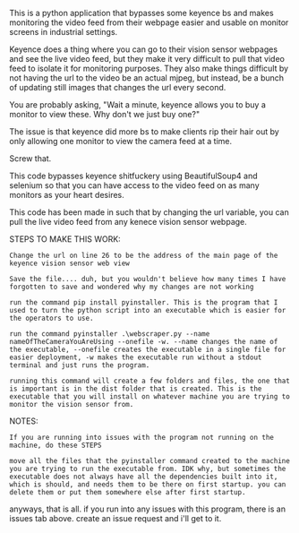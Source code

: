 

This is a python application that bypasses some keyence bs and makes monitoring the video feed from their webpage easier and usable on monitor screens in industrial settings.

Keyence does a thing where you can go to their vision sensor webpages and see the live video feed, but they make it very difficult to pull that video feed to isolate it for monitoring purposes. They also make things difficult by not having the url to the video be an actual mjpeg, but instead, be a bunch of updating still images that changes the url every second.

You are probably asking, "Wait a minute, keyence allows you to buy a monitor to view these. Why don't we just buy one?"

The issue is that keyence did more bs to make clients rip their hair out by only allowing one monitor to view the camera feed at a time.

Screw that.

This code bypasses keyence shitfuckery using BeautifulSoup4 and selenium so that you can have access to the video feed on as many monitors as your heart desires.

This code has been made in such that by changing the url variable, you can pull the live video feed from any kenece vision sensor webpage.

STEPS TO MAKE THIS WORK:

    Change the url on line 26 to be the address of the main page of the keyence vision sensor web view

    Save the file.... duh, but you wouldn't believe how many times I have forgotten to save and wondered why my changes are not working

    run the command pip install pyinstaller. This is the program that I used to turn the python script into an executable which is easier for the operators to use.

    run the command pyinstaller .\webscraper.py --name nameOfTheCameraYouAreUsing --onefile -w. --name changes the name of the executable, --onefile creates the executable in a single file for easier deployment, -w makes the executable run without a stdout terminal and just runs the program.

    running this command will create a few folders and files, the one that is important is in the dist folder that is created. This is the executable that you will install on whatever machine you are trying to monitor the vision sensor from.

NOTES:

    If you are running into issues with the program not running on the machine, do these STEPS

    move all the files that the pyinstaller command created to the machine you are trying to run the executable from. IDK why, but sometimes the executable does not always have all the dependencies built into it, which is should, and needs them to be there on first startup. you can delete them or put them somewhere else after first startup.

anyways, that is all. if you run into any issues with this program, there is an issues tab above. create an issue request and i'll get to it.
